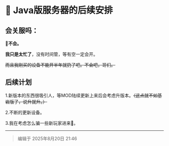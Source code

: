 # 📂 Java版服务器的后续安排

## 会关服吗：

**🚫不会。**

**我只是太忙了**，没有时间管，等有空一定会开。

~~而且我刚买的设备不能开半年就扔了吧。不会吧，哥们。~~

## 后续计划

1.新版本的东西很吸引人，等MOD陆续更新上来后会考虑升版本。~~（这点就不如基岩版了，说升就升。）~~

2.不断的更新设备。

3.我在考虑怎么骗一些新玩家进来🤤。

-----

> 编辑于 2025年8月20日 21:46
